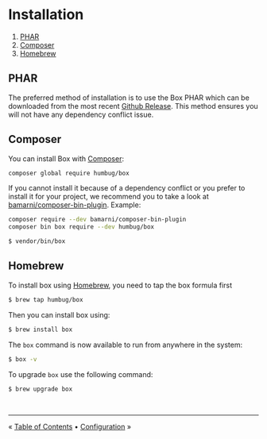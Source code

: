 # Installation

1. [PHAR](#phar)
1. [Composer](#composer)
1. [Homebrew](#homebrew)

## PHAR

The preferred method of installation is to use the Box PHAR which can be downloaded from the most recent
[Github Release][releases]. This method ensures you will not have any dependency conflict issue.


## Composer

You can install Box with [Composer][composer]:

```bash
composer global require humbug/box
```

If you cannot install it because of a dependency conflict or you prefer to install it for your project, we recommend
you to take a look at [bamarni/composer-bin-plugin][bamarni/composer-bin-plugin]. Example:

```bash
composer require --dev bamarni/composer-bin-plugin
composer bin box require --dev humbug/box

$ vendor/bin/box
```

## Homebrew

To install box using [Homebrew](https://brew.sh), you need to tap the box formula first

```bash
$ brew tap humbug/box
```

Then you can install box using:

```bash
$ brew install box
```

The `box` command is now available to run from anywhere in the system:

```bash
$ box -v
```

To upgrade `box` use the following command:

```bash
$ brew upgrade box
```

<br />
<hr />

« [Table of Contents](../README.md#table-of-contents) • [Configuration](configuration.md) »


[releases]: https://github.com/humbug/box/releases
[composer]: https://getcomposer.org
[bamarni/composer-bin-plugin]: https://github.com/bamarni/composer-bin-plugin
